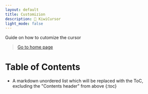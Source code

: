 ```yaml
---
layout: default
title: Customizion
description: 🥝 KiwiCursor
light_mode: false
---
```


Guide on how to cutomize the cursor

> [Go to home page](./)

# Table of Contents

* A markdown unordered list which will be replaced with the ToC, excluding the "Contents header" from above
{:toc}
